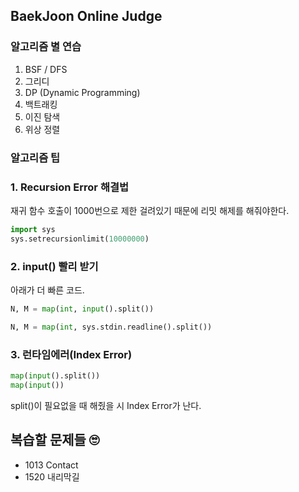 ## BaekJoon Online Judge 
### 알고리즘 별 연습
1. BSF / DFS
2. 그리디
3. DP (Dynamic Programming)
4. 백트래킹
5. 이진 탐색
6. 위상 정렬
### 알고리즘 팁
### 1. Recursion Error 해결법
재귀 함수 호출이 1000번으로 제한 걸려있기 때문에 리밋 해제를 해줘야한다.   

```python
import sys
sys.setrecursionlimit(10000000)
```

### 2. input() 빨리 받기
아래가 더 빠른 코드.   
```python
N, M = map(int, input().split())

N, M = map(int, sys.stdin.readline().split())
```

### 3. 런타임에러(Index Error)
```python
map(input().split())
map(input())
```
split()이 필요없을 때 해줬을 시 Index Error가 난다. 
## 복습할 문제들 🙄
- 1013 Contact
- 1520 내리막길
